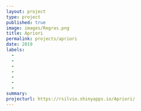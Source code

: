 ```yaml
---
layout: project
type: project
published: true
image: images/Regras.png
title: Apriori
permalink: projects/apriori
date: 2019
labels:
  -  
  - 
  - 
  - 
  - 
  - 
  - 
summary: 
projecturl: https://rsilvio.shinyapps.io/Apriori/
---
```

